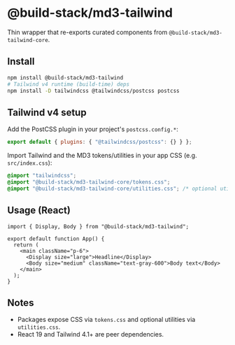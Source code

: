 # @build-stack/md3-tailwind

Thin wrapper that re-exports curated components from `@build-stack/md3-tailwind-core`.

## Install

```bash
npm install @build-stack/md3-tailwind
# Tailwind v4 runtime (build-time) deps
npm install -D tailwindcss @tailwindcss/postcss postcss
```

## Tailwind v4 setup

Add the PostCSS plugin in your project's `postcss.config.*`:

```js
export default { plugins: { "@tailwindcss/postcss": {} } };
```

Import Tailwind and the MD3 tokens/utilities in your app CSS (e.g. `src/index.css`):

```css
@import "tailwindcss";
@import "@build-stack/md3-tailwind-core/tokens.css";
@import "@build-stack/md3-tailwind-core/utilities.css"; /* optional utilities like .text-display-lg */
```

## Usage (React)

```tsx
import { Display, Body } from "@build-stack/md3-tailwind";

export default function App() {
  return (
    <main className="p-6">
      <Display size="large">Headline</Display>
      <Body size="medium" className="text-gray-600">Body text</Body>
    </main>
  );
}
```

## Notes
- Packages expose CSS via `tokens.css` and optional utilities via `utilities.css`.
- React 19 and Tailwind 4.1+ are peer dependencies.
